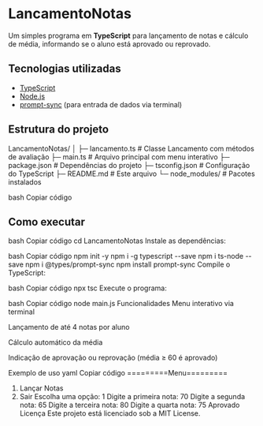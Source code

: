 # LancamentoNotas

Um simples programa em **TypeScript** para lançamento de notas e cálculo de média, informando se o aluno está aprovado ou reprovado.

## Tecnologias utilizadas

- [TypeScript](https://www.typescriptlang.org/)
- [Node.js](https://nodejs.org/)
- [prompt-sync](https://www.npmjs.com/package/prompt-sync) (para entrada de dados via terminal)

## Estrutura do projeto

LancamentoNotas/
│
├─ lancamento.ts # Classe Lancamento com métodos de avaliação
├─ main.ts # Arquivo principal com menu interativo
├─ package.json # Dependências do projeto
├─ tsconfig.json # Configuração do TypeScript
├─ README.md # Este arquivo
└─ node_modules/ # Pacotes instalados

bash
Copiar código

## Como executar

bash
Copiar código
cd LancamentoNotas
Instale as dependências:

bash
Copiar código
npm init -y
npm i -g typescript --save
npm i ts-node --save
npm i @types/prompt-sync
npm install prompt-sync
Compile o TypeScript:

bash
Copiar código
npx tsc
Execute o programa:

bash
Copiar código
node main.js
Funcionalidades
Menu interativo via terminal

Lançamento de até 4 notas por aluno

Cálculo automático da média

Indicação de aprovação ou reprovação (média ≥ 60 é aprovado)

Exemplo de uso
yaml
Copiar código
=========Menu=========
1. Lançar Notas
9. Sair
Escolha uma opção: 1
Digite a primeira nota: 70
Digite a segunda nota: 65
Digite a terceira nota: 80
Digite a quarta nota: 75
Aprovado
Licença
Este projeto está licenciado sob a MIT License.